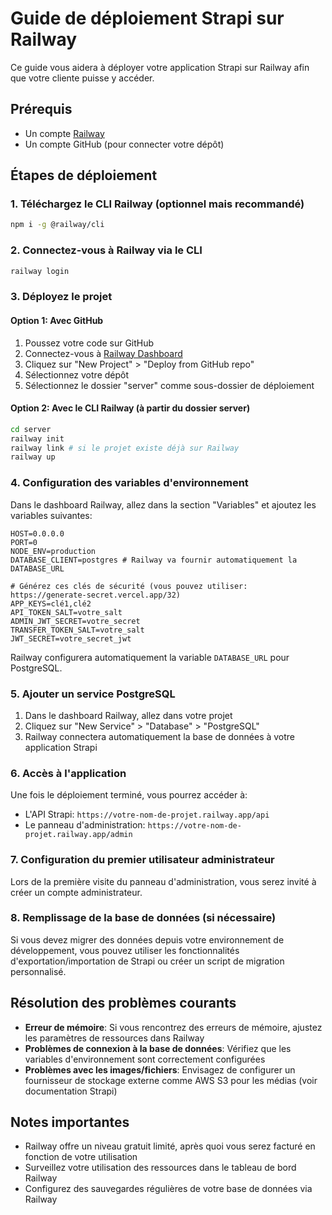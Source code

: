 # Guide de déploiement Strapi sur Railway

Ce guide vous aidera à déployer votre application Strapi sur Railway afin que votre cliente puisse y accéder.

## Prérequis

- Un compte [Railway](https://railway.app/)
- Un compte GitHub (pour connecter votre dépôt)

## Étapes de déploiement

### 1. Téléchargez le CLI Railway (optionnel mais recommandé)

```bash
npm i -g @railway/cli
```

### 2. Connectez-vous à Railway via le CLI

```bash
railway login
```

### 3. Déployez le projet

#### Option 1: Avec GitHub

1. Poussez votre code sur GitHub
2. Connectez-vous à [Railway Dashboard](https://railway.app/dashboard)
3. Cliquez sur "New Project" > "Deploy from GitHub repo"
4. Sélectionnez votre dépôt
5. Sélectionnez le dossier "server" comme sous-dossier de déploiement

#### Option 2: Avec le CLI Railway (à partir du dossier server)

```bash
cd server
railway init
railway link # si le projet existe déjà sur Railway
railway up
```

### 4. Configuration des variables d'environnement

Dans le dashboard Railway, allez dans la section "Variables" et ajoutez les variables suivantes:

```
HOST=0.0.0.0
PORT=0
NODE_ENV=production
DATABASE_CLIENT=postgres # Railway va fournir automatiquement la DATABASE_URL

# Générez ces clés de sécurité (vous pouvez utiliser: https://generate-secret.vercel.app/32)
APP_KEYS=clé1,clé2
API_TOKEN_SALT=votre_salt
ADMIN_JWT_SECRET=votre_secret
TRANSFER_TOKEN_SALT=votre_salt
JWT_SECRET=votre_secret_jwt
```

Railway configurera automatiquement la variable `DATABASE_URL` pour PostgreSQL.

### 5. Ajouter un service PostgreSQL

1. Dans le dashboard Railway, allez dans votre projet
2. Cliquez sur "New Service" > "Database" > "PostgreSQL"
3. Railway connectera automatiquement la base de données à votre application Strapi

### 6. Accès à l'application

Une fois le déploiement terminé, vous pourrez accéder à:

- L'API Strapi: `https://votre-nom-de-projet.railway.app/api`
- Le panneau d'administration: `https://votre-nom-de-projet.railway.app/admin`

### 7. Configuration du premier utilisateur administrateur

Lors de la première visite du panneau d'administration, vous serez invité à créer un compte administrateur.

### 8. Remplissage de la base de données (si nécessaire)

Si vous devez migrer des données depuis votre environnement de développement, vous pouvez utiliser les fonctionnalités d'exportation/importation de Strapi ou créer un script de migration personnalisé.

## Résolution des problèmes courants

- **Erreur de mémoire**: Si vous rencontrez des erreurs de mémoire, ajustez les paramètres de ressources dans Railway
- **Problèmes de connexion à la base de données**: Vérifiez que les variables d'environnement sont correctement configurées
- **Problèmes avec les images/fichiers**: Envisagez de configurer un fournisseur de stockage externe comme AWS S3 pour les médias (voir documentation Strapi)

## Notes importantes

- Railway offre un niveau gratuit limité, après quoi vous serez facturé en fonction de votre utilisation
- Surveillez votre utilisation des ressources dans le tableau de bord Railway
- Configurez des sauvegardes régulières de votre base de données via Railway 